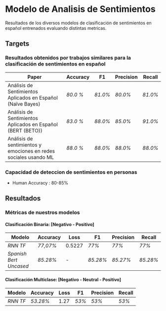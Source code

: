 # Modelo de Analisis de Sentimientos
Resultados de los diversos modelos de clasificación de sentimientos en español entrenados evaluando distintas metricas.

## Targets 
### Resultados obtenidos por trabajos similares para la clasificación de sentimientos en español
Paper | Accuracy  |   F1  |   Precision  |   Recall
------ |  -------------|  ------|  ------|  ------
 Análisis de Sentimientos Aplicados en Español (Naïve Bayes)| _80.0 %_  | _81.0%_ |   _80.0%_ | _81.0%_
 Análisis de Sentimientos Aplicados en Español (BERT (BETO))| _83.0 %_  | _88.0%_ |   _85.0%_ | _91.0%_
 Análisis de sentimientos y emociones en redes sociales usando ML| _88.0 %_  | _88.0%_ |   _88.0%_ | _88.0%_
### Capacidad de deteccion de sentimientos en personas
* Human Accuracy :  80-85%

## Resultados
### Métricas de nuestros modelos

#### Clasificación Binaria: [Negativo - Positivo]
Modelo |   Accuracy  |   Loss  |   F1  |   Precision  |   Recall
------ |  -------------|  ------|  ------|  ------|  ------
_RNN TF_ | _77,07%_ | 0.5227 | _77%_ |   _77%_ | _77%_
_Spanish Bert Uncased_ | _85.28%_ | - | _85.28%_ |   _85.27%_ | _85.28%_

#### Clasificación Multiclase: [Negativo - Neutral - Positivo]
Modelo |   Accuracy  |   Loss  |   F1  |   Precision  |   Recall |  
------ |  -------------|  ------|  ------|  ------|  ------ 
_RNN TF_ | _53.28%_ |  1.27 | _53%_| _53%_ | _53%_ 
